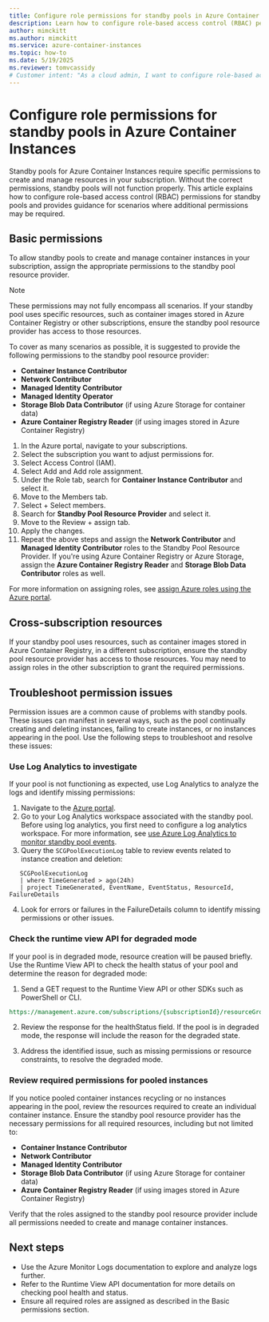 ```yaml
---
title: Configure role permissions for standby pools in Azure Container Instances
description: Learn how to configure role-based access control (RBAC) permissions for standby pools in Azure Container Instances.
author: mimckitt
ms.author: mimckitt
ms.service: azure-container-instances
ms.topic: how-to
ms.date: 5/19/2025
ms.reviewer: tomvcassidy
# Customer intent: "As a cloud admin, I want to configure role-based access control for standby pools in Azure Container Instances, so that I can ensure proper permissions for managing resources and prevent operational issues."
---
```


# Configure role permissions for standby pools in Azure Container Instances

Standby pools for Azure Container Instances require specific permissions to create and manage resources in your subscription. Without the correct permissions, standby pools will not function properly. This article explains how to configure role-based access control (RBAC) permissions for standby pools and provides guidance for scenarios where additional permissions may be required.


## Basic permissions 
To allow standby pools to create and manage container instances in your subscription, assign the appropriate permissions to the standby pool resource provider.

> [!NOTE]
> These permissions may not fully encompass all scenarios. If your standby pool uses specific resources, such as container images stored in Azure Container Registry or other subscriptions, ensure the standby pool resource provider has access to those resources.

To cover as many scenarios as possible, it is suggested to provide the following permissions to the standby pool resource provider:

- **Container Instance Contributor**
- **Network Contributor**
- **Managed Identity Contributor**
- **Managed Identity Operator**
- **Storage Blob Data Contributor** (if using Azure Storage for container data)
- **Azure Container Registry Reader** (if using images stored in Azure Container Registry)

1. In the Azure portal, navigate to your subscriptions.
1. Select the subscription you want to adjust permissions for.
1. Select Access Control (IAM).
1. Select Add and Add role assignment.
1. Under the Role tab, search for **Container Instance Contributor** and select it.
1. Move to the Members tab.
1. Select + Select members.
1. Search for **Standby Pool Resource Provider** and select it.
1. Move to the Review + assign tab.
1. Apply the changes.
1. Repeat the above steps and assign the **Network Contributor** and **Managed Identity Contributor** roles to the Standby Pool Resource Provider. If you're using Azure Container Registry or Azure Storage, assign the **Azure Container Registry Reader** and **Storage Blob Data Contributor** roles as well.

For more information on assigning roles, see [assign Azure roles using the Azure portal](/azure/role-based-access-control/quickstart-assign-role-user-portal).

## Cross-subscription resources
If your standby pool uses resources, such as container images stored in Azure Container Registry, in a different subscription, ensure the standby pool resource provider has access to those resources. You may need to assign roles in the other subscription to grant the required permissions.

## Troubleshoot permission issues

Permission issues are a common cause of problems with standby pools. These issues can manifest in several ways, such as the pool continually creating and deleting instances, failing to create instances, or no instances appearing in the pool. Use the following steps to troubleshoot and resolve these issues:

### Use Log Analytics to investigate

If your pool is not functioning as expected, use Log Analytics to analyze the logs and identify missing permissions:

1. Navigate to the [Azure portal](https://portal.azure.com/).
2. Go to your Log Analytics workspace associated with the standby pool. Before using log analytics, you first need to configure a log analytics workspace. For more information, see [use Azure Log Analytics to monitor standby pool events](container-instances-standby-pools-monitor-pool-events.md).
3. Query the `SCGPoolExecutionLog` table to review events related to instance creation and deletion:

```kusto
   SCGPoolExecutionLog
   | where TimeGenerated > ago(24h)
   | project TimeGenerated, EventName, EventStatus, ResourceId, FailureDetails
```

4. Look for errors or failures in the FailureDetails column to identify missing permissions or other issues.


### Check the runtime view API for degraded mode

If your pool is in degraded mode, resource creation will be paused briefly. Use the Runtime View API to check the health status of your pool and determine the reason for degraded mode:

1. Send a GET request to the Runtime View API or other SDKs such as PowerShell or CLI. 

```rest
https://management.azure.com/subscriptions/{subscriptionId}/resourceGroups/{resourceGroup}/providers/Microsoft.StandbyPool/standbyContainerGroupPools/{standbyPool}/runtime?api-version=2025-03-01
```

2. Review the response for the healthStatus field. If the pool is in degraded mode, the response will include the reason for the degraded state.

3. Address the identified issue, such as missing permissions or resource constraints, to resolve the degraded mode.

### Review required permissions for pooled instances

If you notice pooled container instances recycling or no instances appearing in the pool, review the resources required to create an individual container instance. Ensure the standby pool resource provider has the necessary permissions for all required resources, including but not limited to:

- **Container Instance Contributor**
- **Network Contributor**
- **Managed Identity Contributor**
- **Storage Blob Data Contributor** (if using Azure Storage for container data)
- **Azure Container Registry Reader** (if using images stored in Azure Container Registry)

Verify that the roles assigned to the standby pool resource provider include all permissions needed to create and manage container instances.

## Next steps
- Use the Azure Monitor Logs documentation to explore and analyze logs further.
- Refer to the Runtime View API documentation for more details on checking pool health and status.
- Ensure all required roles are assigned as described in the Basic permissions section.
